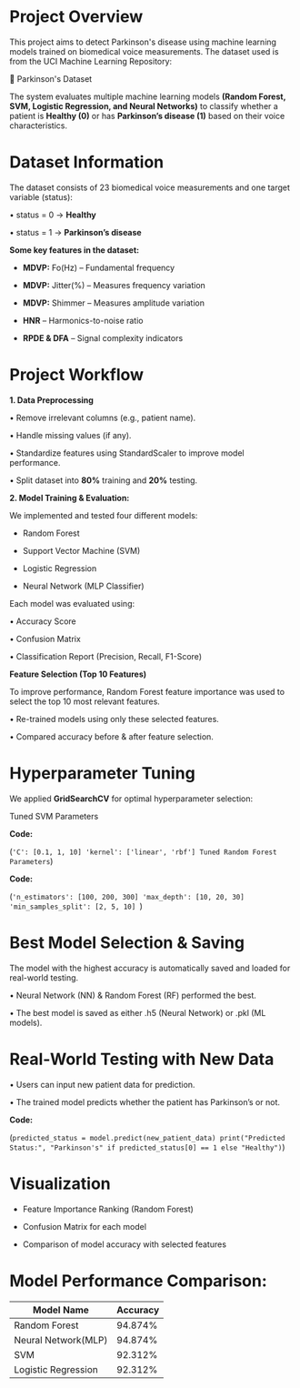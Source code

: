 # Project Overview

This project aims to detect Parkinson's disease using machine learning models trained on biomedical voice measurements. The dataset used is from the UCI Machine Learning Repository:

🔗 Parkinson's Dataset

The system evaluates multiple machine learning models **(Random Forest, SVM, Logistic Regression, and Neural Networks)** to classify whether a patient is **Healthy (0)** or has **Parkinson’s disease (1)** based on their voice characteristics.

# Dataset Information
The dataset consists of 23 biomedical voice measurements and one target variable (status):

•	status = 0 → **Healthy**

•	status = 1 → **Parkinson’s disease**


**Some key features in the dataset:**

 - **MDVP:** Fo(Hz) – Fundamental frequency
 
 - **MDVP:** Jitter(%) – Measures frequency variation
 
 - **MDVP:** Shimmer – Measures amplitude variation
 
 - **HNR** – Harmonics-to-noise ratio
 
 - **RPDE & DFA** – Signal complexity indicators
 
 
# Project Workflow

**1.	Data Preprocessing**


•	Remove irrelevant columns (e.g., patient name).

•	Handle missing values (if any).

•	Standardize features using StandardScaler to improve model performance.

•	Split dataset into **80%** training and **20%** testing.


**2. Model Training & Evaluation:**


We implemented and tested four different models:

 - Random Forest
 
 - Support Vector Machine (SVM)
 
 - Logistic Regression
 
 - Neural Network (MLP Classifier)
 
Each model was evaluated using:


•	Accuracy Score

•	Confusion Matrix

•	Classification Report (Precision, Recall, F1-Score)

**Feature Selection (Top 10 Features)**


To improve performance, Random Forest feature importance was used to select the top 10 most relevant features.

•	Re-trained models using only these selected features.

•	Compared accuracy before & after feature selection.

# Hyperparameter Tuning

We applied **GridSearchCV** for optimal hyperparameter selection:

Tuned SVM Parameters

**Code:**

(```'C': [0.1, 1, 10]
'kernel': ['linear', 'rbf']
Tuned Random Forest Parameters```)

**Code:**

(```'n_estimators': [100, 200, 300]
'max_depth': [10, 20, 30]
'min_samples_split': [2, 5, 10] ```)

# Best Model Selection & Saving

The model with the highest accuracy is automatically saved and loaded for real-world testing.

•	Neural Network (NN) & Random Forest (RF) performed the best.

•	The best model is saved as either .h5 (Neural Network) or .pkl (ML models).

# Real-World Testing with New Data

•	Users can input new patient data for prediction.

•	The trained model predicts whether the patient has Parkinson’s or not.

**Code:**

(```predicted_status = model.predict(new_patient_data)
print("Predicted Status:", "Parkinson's" if predicted_status[0] == 1 else "Healthy")```)

# Visualization

- Feature Importance Ranking (Random Forest)

- Confusion Matrix for each model

- Comparison of model accuracy with selected features

# Model Performance Comparison:

| **Model Name** | **Accuracy** |
|-----------|-----------|
| Random Forest | 94.874% |
| Neural Network(MLP) | 94.874% |
| SVM | 92.312% |
| Logistic Regression | 92.312% |












